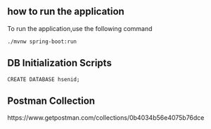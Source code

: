 <h2>how to run the application</h2>

To run the application,use the following command

<code>./mvnw spring-boot:run </code>

<h2>DB Initialization Scripts</h2>

<code>CREATE DATABASE hsenid;</code>

<h2>Postman Collection </h2>
https://www.getpostman.com/collections/0b4034b56e4075b76dce
